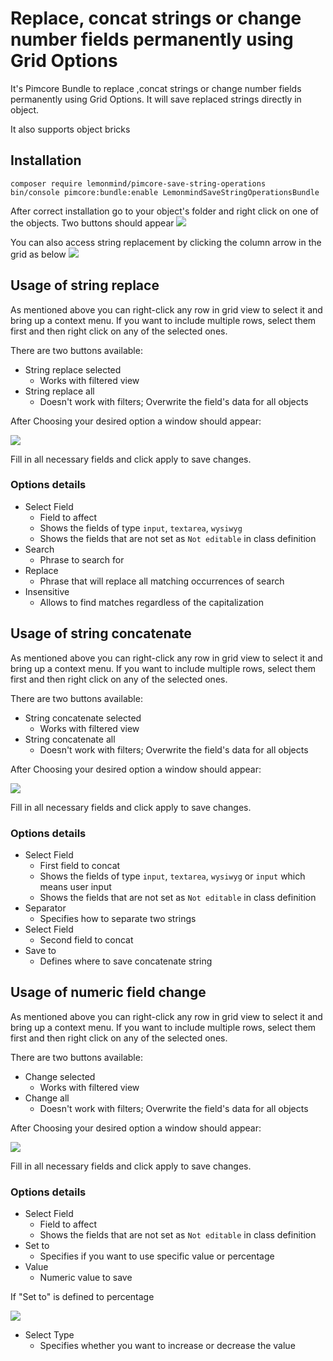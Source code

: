 # Replace, concat strings or change number fields permanently using Grid Options

It's Pimcore Bundle to replace ,concat strings or change number fields permanently using Grid Options. It will save
replaced strings directly
in object.

It also supports object bricks

## Installation

```
composer require lemonmind/pimcore-save-string-operations
bin/console pimcore:bundle:enable LemonmindSaveStringOperationsBundle
```

After correct installation go to your object's folder and right click on one of the objects.
Two buttons should appear
![](docs/bundle_home.png)

You can also access string replacement by clicking the column arrow in the grid as below
![](docs/bundle_home_column.png)

## Usage of string replace

As mentioned above you can right-click any row in grid view to select it and bring up a context menu. If you want to
include multiple rows, select them first and then right click on any of the selected ones.

There are two buttons available:

- String replace selected
    - Works with filtered view
- String replace all
    - Doesn't work with filters; Overwrite the field's data for all objects

After Choosing your desired option a window should appear:

![](docs/replace_string_window.png)

Fill in all necessary fields and click apply to save changes.

### Options details

- Select Field
    - Field to affect
    - Shows the fields of type `input`, `textarea`, `wysiwyg`
    - Shows the fields that are not set as `Not editable` in class definition
- Search
    - Phrase to search for
- Replace
    - Phrase that will replace all matching occurrences of search
- Insensitive
    - Allows to find matches regardless of the capitalization

## Usage of string concatenate

As mentioned above you can right-click any row in grid view to select it and bring up a context menu. If you want to
include multiple rows, select them first and then right click on any of the selected ones.

There are two buttons available:

- String concatenate selected
    - Works with filtered view
- String concatenate all
    - Doesn't work with filters; Overwrite the field's data for all objects

After Choosing your desired option a window should appear:

![](docs/string_concat_window.png)

Fill in all necessary fields and click apply to save changes.

### Options details

- Select Field
    - First field to concat
    - Shows the fields of type `input`, `textarea`, `wysiwyg` or `input` which means user input
    - Shows the fields that are not set as `Not editable` in class definition
- Separator
    - Specifies how to separate two strings
- Select Field
    - Second field to concat
- Save to
    - Defines where to save concatenate string

## Usage of numeric field change

As mentioned above you can right-click any row in grid view to select it and bring up a context menu. If you want to
include multiple rows, select them first and then right click on any of the selected ones.

There are two buttons available:

- Change selected
    - Works with filtered view
- Change all
    - Doesn't work with filters; Overwrite the field's data for all objects

After Choosing your desired option a window should appear:

![](docs/int_change_value.png)

Fill in all necessary fields and click apply to save changes.

### Options details

- Select Field
    - Field to affect
    - Shows the fields that are not set as `Not editable` in class definition
- Set to
    - Specifies if you want to use specific value or percentage
- Value
    - Numeric value to save

If "Set to" is defined to percentage

![](docs/int_change_percentage.png)

- Select Type
    - Specifies whether you want to increase or decrease the value
